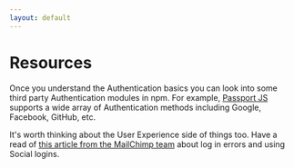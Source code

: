 ```yaml
---
layout: default
---
```


# Resources

Once you understand the Authentication basics you can look into some third party Authentication modules in npm. For example, [Passport JS](http://passportjs.org/docs) supports a wide array of Authentication methods including Google, Facebook, GitHub, etc.

It's worth thinking about the User Experience side of things too. Have a read of [this article from the MailChimp team](http://blog.mailchimp.com/social-login-buttons-arent-worth-it/) about log in errors and using Social logins.
